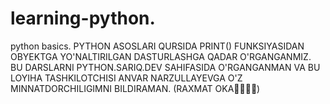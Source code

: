 # learning-python.
python basics.
PYTHON ASOSLARI QURSIDA PRINT() FUNKSIYASIDAN OBYEKTGA YO'NALTIRILGAN DASTURLASHGA QADAR O'RGANGANMIZ. 
BU DARSLARNI PYTHON.SARIQ.DEV SAHIFASIDA O'RGANGANMAN VA BU LOYIHA TASHKILOTCHISI ANVAR NARZULLAYEVGA O'Z MINNATDORCHILIGIMNI BILDIRAMAN. (RAXMAT OKA✊🏿👍🏻)
